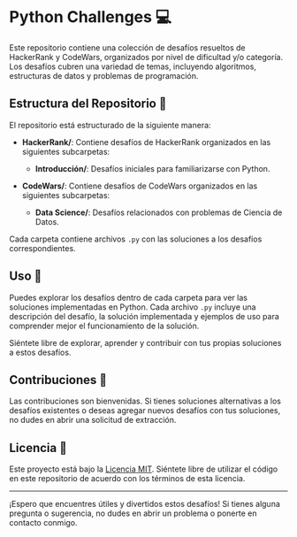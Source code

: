 # Python Challenges 💻

Este repositorio contiene una colección de desafíos resueltos de HackerRank y CodeWars, organizados por nivel de dificultad y/o categoría. Los desafíos cubren una variedad de temas, incluyendo algoritmos, estructuras de datos y problemas de programación.

## Estructura del Repositorio 📁

El repositorio está estructurado de la siguiente manera:

- **HackerRank/**: Contiene desafíos de HackerRank organizados en las siguientes subcarpetas:
  - **Introducción/**: Desafíos iniciales para familiarizarse con Python.

- **CodeWars/**: Contiene desafíos de CodeWars organizados en las siguientes subcarpetas:
  - **Data Science/**: Desafíos relacionados con problemas de Ciencia de Datos.

Cada carpeta contiene archivos `.py` con las soluciones a los desafíos correspondientes.

## Uso 🚀

Puedes explorar los desafíos dentro de cada carpeta para ver las soluciones implementadas en Python. Cada archivo `.py` incluye una descripción del desafío, la solución implementada y ejemplos de uso para comprender mejor el funcionamiento de la solución.

Siéntete libre de explorar, aprender y contribuir con tus propias soluciones a estos desafíos.

## Contribuciones 🤝

Las contribuciones son bienvenidas. Si tienes soluciones alternativas a los desafíos existentes o deseas agregar nuevos desafíos con tus soluciones, no dudes en abrir una solicitud de extracción.

## Licencia 📝

Este proyecto está bajo la [Licencia MIT](LICENSE). Siéntete libre de utilizar el código en este repositorio de acuerdo con los términos de esta licencia.

---

¡Espero que encuentres útiles y divertidos estos desafíos! Si tienes alguna pregunta o sugerencia, no dudes en abrir un problema o ponerte en contacto conmigo.